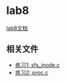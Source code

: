 # lab8

[lab8文档](https://chyyuu.gitbooks.io/ucore_os_docs/content/lab8.html)

## 相关文件

* [练习1: sfs_inode.c](/ucore/kern/fs/sfs/sfs_inode_c.md)
* [练习2: proc.c](/ucore/kern/process/proc_c.md)

